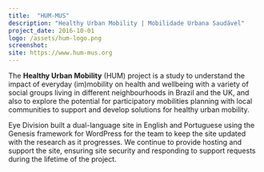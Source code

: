 ```yaml
---
title:  "HUM-MUS"
description: "Healthy Urban Mobility | Mobilidade Urbana Saudável"
project_date: 2016-10-01
logo: /assets/hum-logo.png
screenshot:
site: https://www.hum-mus.org
---
```


The <strong>Healthy Urban Mobility</strong> (HUM) project is a study to understand the impact of everyday (im)mobility on health and wellbeing with a variety of social groups living in different neighbourhoods in Brazil and the UK, and also to explore the potential for participatory mobilities planning with local communities to support and develop solutions for healthy urban mobility.

Eye Division built a dual-language site in English and Portuguese using the Genesis framework for WordPress for the team to keep the site updated with the research as it progresses. We continue to provide hosting and support the site, ensuring site security and responding to support requests during the lifetime of the project.

